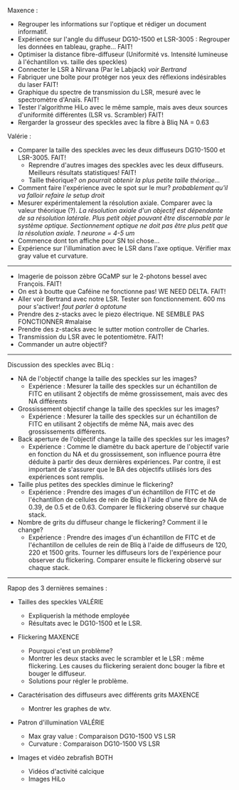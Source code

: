 Maxence : 
  - Regrouper les informations sur l'optique et rédiger un document informatif. 
  - Expérience sur l'angle du diffuseur DG10-1500 et LSR-3005 : Regrouper les données en tableau, graphe... FAIT!
  - Optimiser la distance fibre-diffuseur (Uniformité vs. Intensité lumineuse à l'échantillon vs. taille des speckles)
  - Connecter le LSR à Nirvana (Par le Labjack) *voir Bertrand*
  - Fabriquer une boîte pour protéger nos yeux des réflexions indésirables du laser FAIT!
  - Graphique du spectre de transmission du LSR, mesuré avec le spectromètre d'Anaïs. FAIT!
  - Tester l'algorithme HiLo avec le même sample, mais aves deux sources d'uniformité différentes (LSR vs. Scrambler) FAIT!
  - Rergarder la grosseur des speckles avec la fibre à Bliq NA = 0.63
 
  
Valérie : 
  - Comparer la taille des speckles avec les deux diffuseurs DG10-1500 et LSR-3005. FAIT!
    - Reprendre d'autres images des speckles avec les deux diffuseurs. Meilleurs résultats statistiques! FAIT!
    - Taille théorique? *on pourrait obtenir la plus petite taille théoriqe...*
  - Comment faire l'expérience avec le spot sur le mur? *probablement qu'il va falloir refaire le setup droit*
  - Mesurer expérimentalement la résolution axiale. Comparer avec la valeur théorique (?). 
    *La résolution axiale d'un objectif est dépendante de sa résolution latérale.*
    *Plus petit objet pouvant être discernable par le système optique.*
    *Sectionnement optique ne doit pas être plus petit que la résolution axiale.* 
    *1 neurone = 4-5 um*
  - Commence dont ton affiche pour SN toi chose... 
  - Expérience sur l'illumination avec le LSR dans l'axe optique. Vérifier max gray value et curvature.  
 
 
 _______________________________________________________
 
 - Imagerie de poisson zèbre GCaMP sur le 2-photons bessel avec François. FAIT!
 - On est à boutte que Caféine ne fonctionne pas! WE NEED DELTA. FAIT!
 - Aller voir Bertrand avec notre LSR. Tester son fonctionnement. 600 ms pour s'activer! *faut parler à optotune*
 - Prendre des z-stacks avec le piezo électrique. NE SEMBLE PAS FONCTIONNER #malaise
 - Prendre des z-stacks avec le sutter motion controller de Charles. 
 - Transmission du LSR avec le potentiomètre. FAIT!
 - Commander un autre objectif? 
 
 ______________________________________________________
 Discussion des speckles avec BLiq : 
 - NA de l'objectif change la taille des speckles sur les images? 
    - Expérience : Mesurer la taille des speckles sur un échantillon de FITC en utilisant 2 objectifs de même grossissement, mais avec des NA différents 
 - Grossissement objectif change la taille des speckles sur les images?
    - Expérience : Mesurer la taille des speckles sur un échantillon de FITC en utilisant 2 objectifs de même NA, mais avec des grossissements différents.
 - Back aperture de l'objectif change la taille des speckles sur les images?
    - Expérience : Comme le diamètre du back aperture de l'objectif varie en fonction du NA et du grossissement, son influence pourra être déduite à partir des deux dernières expériences. Par contre, il est important de s'assurer que le BA des objectifs utilisés lors des expériences sont remplis.
 - Taille plus petites des speckles diminue le flickering?
    - Expérience : Prendre des images d'un échantillon de FITC et de l'échantillon de cellules de rein de Bliq à l'aide d'une fibre de NA de 0.39, de 0.5 et de 0.63. Comparer le flickering observé sur chaque stack.
 - Nombre de grits du diffuseur change le flickering? Comment il le change?
    - Expérience : Prendre des images d'un échantillon de FITC et de l'échantillon de cellules de rein de Bliq à l'aide de diffuseurs de 120, 220 et 1500 grits. Tourner les diffuseurs lors de l'expérience pour observer du flickering. Comparer ensuite le flickering observé sur chaque stack.
    
_____________________________________________________________

Rapop des 3 dernières semaines : 

  - Tailles des speckles VALÉRIE
    - Expliquerish la méthode employée
    - Résultats avec le DG10-1500 et le LSR.

  - Flickering MAXENCE
    - Pourquoi c'est un problème?
    - Montrer les deux stacks avec le scrambler et le LSR : même flickering. 
      Les causes du flickering seraient donc bouger la fibre et bouger le diffuseur. 
    - Solutions pour régler le problème. 

  - Caractérisation des diffuseurs avec différents grits MAXENCE
    - Montrer les graphes de wtv. 
    
  - Patron d'illumination VALÉRIE
    - Max gray value : Comparaison DG10-1500 VS LSR
    - Curvature : Comparaison DG10-1500 VS LSR 
    
  - Images et vidéo zebrafish BOTH
    - Vidéos d'activité calcique
    - Images HiLo

